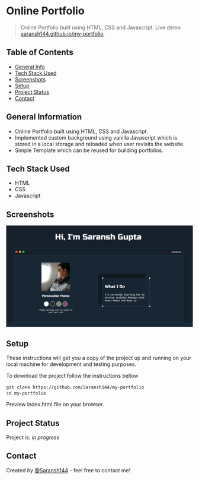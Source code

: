 # Online Portfolio

> Online Portfolio built using HTML, CSS and Javascript.
> Live demo [saransh144.github.io/my-portfolio](https://saransh144.github.io/my-portfolio/). <!-- If you have the project hosted somewhere, include the link here. -->

## Table of Contents

- [General Info](#general-information)
- [Tech Stack Used](#tech-stack-used)
- [Screenshots](#screenshots)
- [Setup](#setup)
- [Project Status](#project-status)
- [Contact](#contact)
<!-- * [License](#license) -->

## General Information

- Online Portfolio built using HTML, CSS and Javascript.
- Implemented custom background using vanilla Javascript which is stored in a local storage and reloaded when user revisits the website.
- Simple Template which can be reused for building portfolios.
<!-- You don't have to answer all the questions - just the ones relevant to your project. -->

## Tech Stack Used

- HTML
- CSS
- Javascript

<!-- ## Features

List the ready features here:

- Awesome feature 1
- Awesome feature 2
- Awesome feature 3 -->

## Screenshots

![Example screenshot](./images/portfolio.png)

<!-- If you have screenshots you'd like to share, include them here. -->

## Setup

These instructions will get you a copy of the project up and running on your local machine for development and testing purposes.

To download the project follow the instructions bellow

```
git clone https://github.com/Saransh144/my-portfolio
cd my-portfolio
```

Preview index.html file on your browser.

<!-- ## Usage

How does one go about using it?
Provide various use cases and code examples here.

`write-your-code-here` -->

## Project Status

Project is: _in progress_

<!--
## Room for Improvement

Include areas you believe need improvement / could be improved. Also add TODOs for future development.

Room for improvement:

- Improvement to be done 1
- Improvement to be done 2

To do:

- Feature to be added 1
- Feature to be added 2
-->

<!--
## Acknowledgements

Give credit here.

- This project was inspired by...
- This project was based on [this tutorial](https://www.example.com).
- Many thanks to...
-->

## Contact

Created by [@Saransh144](https://www.linkedin.com/in/saransh-gupta144/) - feel free to contact me!

<!-- Optional -->
<!-- ## License -->
<!-- This project is open source and available under the [... License](). -->

<!-- You don't have to include all sections - just the one's relevant to your project -->
